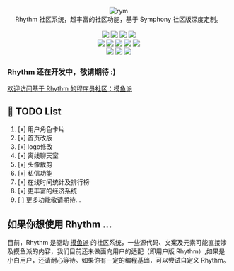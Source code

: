 <p align = "center">
<img alt="rym" src="https://pic.stackoverflow.wiki/uploadImages/115/210/212/163/2021/09/03/16/20/9c44b224-1673-45b8-848a-a480f0a5aa95.png">
<br>
Rhythm 社区系统，超丰富的社区功能，基于 Symphony 社区版深度定制。
<br><br>
<img src="https://img.shields.io/github/languages/code-size/csfwff/rhythm.svg?style=flat-square">
<img src="http://img.shields.io/badge/license-AGPLv3-orange.svg?style=flat-square">
<img src="https://img.shields.io/github/last-commit/csfwff/rhythm.svg?style=flat-square">
<img src="https://img.shields.io/github/issues-pr-closed/csfwff/rhythm.svg?style=flat-square">
<br>
<img src="https://img.shields.io/github/repo-size/csfwff/rhythm?style=flat-square">
<img src="https://img.shields.io/github/languages/count/csfwff/rhythm?style=flat-square">
<img src="https://img.shields.io/github/languages/top/csfwff/rhythm?style=flat-square">
<img src="https://img.shields.io/github/issues/csfwff/rhythm?style=flat-square">
<img src="https://img.shields.io/github/issues-closed-raw/csfwff/rhythm?style=flat-square">
<br>
<img src="https://img.shields.io/github/forks/csfwff/rhythm?style=flat-square">
<img src="https://img.shields.io/github/stars/csfwff/rhythm?style=flat-square">
<img src="https://img.shields.io/github/watchers/csfwff/rhythm?style=flat-square">
</p>

### Rhythm 还在开发中，敬请期待 :)

[欢迎访问基于 Rhythm 的程序员社区：摸鱼派](https://pwl.icu)

## 🚧 TODO List

1. [x] 用户角色卡片
2. [x] 首页改版
3. [x] logo修改
4. [x] 离线聊天室
5. [x] 头像裁剪 
6. [x] 私信功能
7. [x] 在线时间统计及排行榜
8. [x] 更丰富的经济系统
9. [ ] 更多功能敬请期待...

## 如果你想使用 Rhythm ...

目前，Rhythm 是驱动 [摸鱼派](https://pwl.icu) 的社区系统，一些源代码、文案及元素可能直接涉及摸鱼派的内容，我们目前还未做面向用户的适配（即用户版 Rhythm）,如果是小白用户，还请耐心等待。如果你有一定的编程基础，可以尝试自定义 Rhythm。
